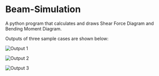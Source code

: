 # Beam-Simulation
A python program that calculates and draws Shear Force Diagram and Bending Moment Diagram.

Outputs of three sample cases are shown below:

![Output 1](https://user-images.githubusercontent.com/60822455/208407896-dd4523d0-adbf-4512-b053-312bd7d3bbb0.PNG)

![Output 2](https://user-images.githubusercontent.com/60822455/208407902-f53234b3-ba99-4b0a-b1ba-c6b657113487.PNG)

![Output 3](https://user-images.githubusercontent.com/60822455/208407905-288be879-268b-4e2b-adae-461c0e13f21a.PNG)
